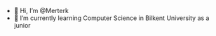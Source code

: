 - 👋 Hi, I’m @Merterk
- 🌱 I’m currently learning Computer Science in Bilkent University as a junior

<!---
Merterk/Merterk is a ✨ special ✨ repository because its `README.md` (this file) appears on your GitHub profile.
You can click the Preview link to take a look at your changes.
--->
